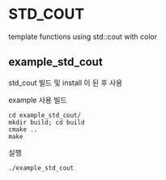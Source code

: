 # STD_COUT
template functions using std::cout with color

## example_std_cout
std_cout 빌드 및 install 이 된 후 사용

example 사용 빌드  
```
cd example_std_cout/
mkdir build; cd build
cmake ..
make
```

실행
```
./example_std_cout
```
